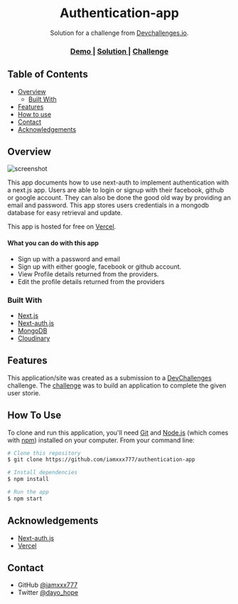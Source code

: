 <!-- Please update value in the {}  -->

<h1 align="center">Authentication-app</h1>

<div align="center">
   Solution for a challenge from  <a href="http://devchallenges.io" target="_blank">Devchallenges.io</a>.
</div>

<div align="center">
  <h3>
    <a href="https://{your-demo-link.your-domain}">
      Demo
    </a>
    <span> | </span>
    <a href="https://github.com/iamxxx777/Authentication-app">
      Solution
    </a>
    <span> | </span>
    <a href="https://devchallenges.io/challenges/N1fvBjQfhlkctmwj1tnw">
      Challenge
    </a>
  </h3>
</div>

<!-- TABLE OF CONTENTS -->

## Table of Contents

- [Overview](#overview)
  - [Built With](#built-with)
- [Features](#features)
- [How to use](#how-to-use)
- [Contact](#contact)
- [Acknowledgements](#acknowledgements)

<!-- OVERVIEW -->

## Overview

![screenshot](https://res.cloudinary.com/iamxxx777/image/upload/v1635526404/Authentication_feawch.png)


This app documents how to use next-auth to implement authentication
with a next.js app. Users are able to login or signup with their facebook, github or google account. They can also be done the good old way by providing an email and password. This app stores users credentials in a mongodb database for easy retrieval and update.

This app is hosted for free on [Vercel](https://vercel.com).

#### What you can do with this app

- Sign up with a password and email
- Sign up with either google, facebook or github account.
- View Profile details returned from the providers.
- Edit the profile details returned from the providers


### Built With

<!-- This section should list any major frameworks that you built your project using. Here are a few examples.-->

- [Next.js](https://nextjs.org/)
- [Next-auth.js](https://next-auth.js.org/)
- [MongoDB](https://mongodb.com/)
- [Cloudinary](https://cloudinary.com/)

## Features

<!-- List the features of your application or follow the template. Don't share the figma file here :) -->

This application/site was created as a submission to a [DevChallenges](https://devchallenges.io/challenges) challenge. The [challenge](https://devchallenges.io/challenges/N1fvBjQfhlkctmwj1tnw) was to build an application to complete the given user storie.

## How To Use

<!-- Example: -->

To clone and run this application, you'll need [Git](https://git-scm.com) and [Node.js](https://nodejs.org/en/download/) (which comes with [npm](http://npmjs.com)) installed on your computer. From your command line:

```bash
# Clone this repository
$ git clone https://github.com/iamxxx777/authentication-app

# Install dependencies
$ npm install

# Run the app
$ npm start
```

## Acknowledgements

<!-- This section should list any articles or add-ons/plugins that helps you to complete the project. This is optional but it will help you in the future. For example -->

- [Next-auth.js](https://next-auth.js.org/getting-started/client)
- [Vercel](https://vercel.com)

## Contact

- GitHub [@iamxxx777](https://github.com/iamxxx777)
- Twitter [@dayo_hope](https://twitter.com/dayo_hope)
